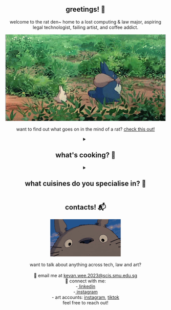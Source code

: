 <h2 align="center">greetings! 🐀</h2>

<p align="center">
  welcome to the rat den~ home to a lost computing & law major, aspiring legal technologist, failing artist, and coffee addict.
</p>

<div align="center">
  <img src="./readme/totoro.gif"></img>
</div>

<p align="center">
    want to find out what goes on in the mind of a rat? <a href="https://kevanweeportfolio.vercel.app/">check this out!</a>
</p>

<details>
  <summary align="center">
    <h2>what's cooking? 🍳</h2>
  </summary>

  <p align="center">
    probably some nissin laksa and a cup of instant coffee...
  </p>

  <div align="center">
    <img src="./readme/ramen.gif"></img>
  </div>

  <p align="center">
    a wise man once said "anyone can cook" 👨‍🍳<br>
i build everything and anything! (see the next section for my areas of interest :D) 
<br><br>
my recent projects involve a discord chatbot for singapore tort law doctrines and a webscraper to find prices from popular sites 📖
  </p>
</details>
<details>
  <summary align="center">
    <h2>what cuisines do you specialise in? 🥐</h2>
  </summary>

  <p align="center">
    as someone studying both computing and law, i suffer from every conceivable "jack of all trades" stereotype but i primarily specialise in legaltech product management and digital transformation 👨‍💻<br>
(think video game where you refuse to pick a class and unlock skills in every tree 🗡)
  </p>

  <div align="center">
    <img src="./readme/cooking.gif"></img>
  </div>
  
  <table align="center", monospace; border-collapse: collapse; width: 80%;">
  <tbody>
  <tr>
  <td>🛠 legaltech</td>
  <td>e-discovery, aml/kyc-ctf, doc management, practice management</td>
  </tr>
  <tr>
  <td>⚖️ law</td>
  <td>both civil and criminal</td>
  </tr>
  <tr>
  <td>🤖 ai</td>
  <td>rag</td>
  </tr>
  <tr>
  <td>🌐 web dev</td>
  <td>html, css</td>
  </tr>
  <tr>
  <td>🐍 scripting</td>
  <td>python, js, php</td>
  </tr>
  <tr>
  <td>🛢️ dbms</td>
  <td>mysql</td>
  </tr>
  <tr>
  <td>📡 network administration</td>
  <td>server setup, ztna</td>
  </tr>
  <tr>
  <td>🎨 3d design</td>
  <td>blender</td>
  </tr>
  <tr>
  <td>🔍 intelligence analysis</td>
  <td>imint, geoint, osint</td>
  </tr>
  <tr>
  <td>🗺️ gis & cartography</td>
  <td>arcgis products, qgis, global mapper, geospatial data production</td>
  </tr>
  <tr>
  <td>📷 geomatics</td>
  <td>georectification, orthorectification, mosaicing, stereophotogrammetry</td>
  </tr>
  <tr>
  <td>🎮 game dev</td>
  <td>unity-based dev</td></tr></tbody></table>
</details>

<h2 align="center">contacts! 📬</h2>
<div align="center">
  <img src="./readme/totorosmile.gif"></img>
</div>
<p align="center">
  want to talk about anything across tech, law and art?
  <br>
  <br>
  📧 email me at <a href="kevan.wee.2023@scis.smu.edu.sg">kevan.wee.2023@scis.smu.edu.sg</a>
  <br>
  🔗 connect with me:
  <br>
  -<a href="https://www.linkedin.com/in/kevanwee/"> linkedin</a>
  <br>
  -<a href="https://www.instagram.com/kwjw30/"> instagram</a>
  <br>
  - art accounts: <a href="https://www.instagram.com/van.fullofkebabs/">instagram</a>, <a href="https://www.tiktok.com/@seofon30">tiktok</a>
  <br>
  feel free to reach out!
</p>

